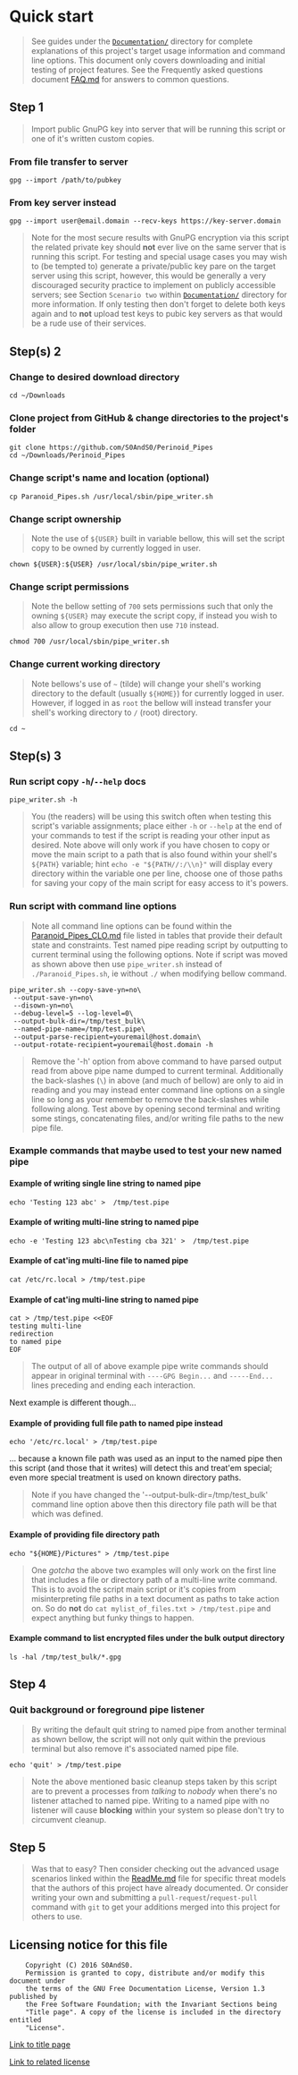 # Quick start

> See guides under the [`Documentation/`](Documentation/) directory for
> complete explanations of this project's target usage information and command
> line options. This document only covers downloading and initial testing of
> project features. See the Frequently asked questions
> document [FAQ.md](Documentation/FAQ.md) for answers to common questions.

## Step 1

> Import public GnuPG key into server that will be running this script or one of
> it's written custom copies.

### From file transfer to server

```
gpg --import /path/to/pubkey
```

### From key server instead

```
gpg --import user@email.domain --recv-keys https://key-server.domain
```

> Note for the most secure results with GnuPG encryption via this script the
> related private key should **not** ever live on the same server that is
> running this script. For testing and special usage cases you may wish to
> (be tempted to) generate a private/public key pare on the target server using
> this script, however, this would be generally a very discouraged security
> practice to implement on publicly accessible servers; see Section
> `Scenario two` within [`Documentation/`](Documentation/) directory for more
> information. If only testing then don't forget to delete both keys again and
> to **not** upload test keys to pubic key servers as that would be a rude use
> of their services.

## Step(s) 2

### Change to desired download directory

```
cd ~/Downloads
```

### Clone project from GitHub & change directories to the project's folder

```
git clone https://github.com/S0AndS0/Perinoid_Pipes
cd ~/Downloads/Perinoid_Pipes
```

### Change script's name and location (optional)

```
cp Paranoid_Pipes.sh /usr/local/sbin/pipe_writer.sh
```

### Change script ownership

> Note the use of `${USER}` built in variable bellow, this will set the script
> copy to be owned by currently logged in user.

```
chown ${USER}:${USER} /usr/local/sbin/pipe_writer.sh
```

### Change script permissions

> Note the bellow setting of `700` sets permissions such that only the owning
> `${USER}` may execute the script copy, if instead you wish to also allow to
> group execution then use `710` instead.

```
chmod 700 /usr/local/sbin/pipe_writer.sh
```

### Change current working directory

> Note bellows's use of `~` (tilde) will change your shell's working directory to
> the default (usually `${HOME}`) for currently logged in user. However, if logged
> in as `root` the bellow will instead transfer your shell's working directory to
> `/` (root) directory.

```
cd ~
```

## Step(s) 3

### Run script copy `-h`/`--help` docs

```
pipe_writer.sh -h
```

> You (the readers) will be using this switch often when testing this script's
> variable assignments; place either `-h` or `--help` at the end of your commands
> to test if the script is reading your other input as desired.
> Note above will only work if you have chosen to copy or move the main
> script to a path that is also found within your shell's `${PATH}` variable;
> hint `echo -e "${PATH//:/\\n}"` will display every directory within the
> variable one per line, choose one of those paths for saving your copy of the
> main script for easy access to it's powers.

### Run script with command line options

> Note all command line options can be found within
> the [Paranoid_Pipes_CLO.md](Documentation/Paranoid_Pipes_CLO.md) file listed
> in tables that provide their default state and constraints.
> Test named pipe reading script by outputting to current terminal using the
> following options. Note if script was moved as shown above then use
> `pipe_writer.sh` instead of `./Paranoid_Pipes.sh`, ie without `./` when
> modifying bellow command.

```
pipe_writer.sh --copy-save-yn=no\
 --output-save-yn=no\
 --disown-yn=no\
 --debug-level=5 --log-level=0\
 --output-bulk-dir=/tmp/test_bulk\
 --named-pipe-name=/tmp/test.pipe\
 --output-parse-recipient=youremail@host.domain\
 --output-rotate-recipient=youremail@host.domain -h
```

> Remove the '-h' option from above command to have parsed output read from
> above pipe name dumped to current terminal. Additionally the back-slashes
> (`\`) in above (and much of bellow) are only to aid in reading and you may
> instead enter command line options on a single line so long as your remember
> to remove the back-slashes while following along.
> Test above by opening second terminal and writing some stings, concatenating
> files, and/or writing file paths to the new pipe file.

### Example commands that maybe used to test your new named pipe

#### Example of writing single line string to named pipe

```
echo 'Testing 123 abc' >  /tmp/test.pipe
```

#### Example of writing multi-line string to named pipe

```
echo -e 'Testing 123 abc\nTesting cba 321' >  /tmp/test.pipe
```

#### Example of cat'ing multi-line file to named pipe

```
cat /etc/rc.local > /tmp/test.pipe
```

#### Example of cat'ing multi-line string to named pipe

```
cat > /tmp/test.pipe <<EOF
testing multi-line
redirection
to named pipe
EOF
```

> The output of all of above example pipe write commands should appear in
> original terminal with `----GPG Begin...` and `-----End...` lines preceding
> and ending each interaction.

Next example is different though...

#### Example of providing full file path to named pipe instead

```
echo '/etc/rc.local' > /tmp/test.pipe
```

... because a known file path was used as an input to the named pipe then this
 script (and those that it writes) will detect this and treat'em special; even
 more special treatment is used on known directory paths.

> Note if you have changed the '--output-bulk-dir=/tmp/test_bulk' command
> line option above then this directory file path will be that which was defined.

#### Example of providing file directory path

```
echo "${HOME}/Pictures" > /tmp/test.pipe
```

> One *gotcha* the above two examples will only work on the first line that
> includes a file or directory path of a multi-line write command. This is to
> avoid the script main script or it's copies from misinterpreting file paths
> in a text document as paths to take action on. So do **not** do
> `cat mylist_of_files.txt > /tmp/test.pipe` and expect anything but funky
> things to happen.

#### Example command to list encrypted files under the bulk output directory

```
ls -hal /tmp/test_bulk/*.gpg
```

## Step 4

### Quit background or foreground pipe listener

> By writing the default quit string to named pipe from another terminal as
> shown bellow, the script will not only quit within the previous terminal but
> also remove it's associated named pipe file.

```
echo 'quit' > /tmp/test.pipe
```

> Note the above mentioned basic cleanup steps taken by this script are to
> prevent a processes from *talking* to *nobody* when there's no listener
> attached to named pipe. Writing to a named pipe with no listener will cause
> **blocking** within your system so please don't try to circumvent cleanup.

## Step 5

> Was that to easy? Then consider checking out the advanced usage scenarios
> linked within the [ReadMe.md](Documentation/ReadMe.md) file for specific threat
> models that the authors of this project have already documented. Or consider
> writing your own and submitting a `pull-request`/`request-pull` command with
> `git` to get your additions merged into this project for others to use.

## Licensing notice for this file

```
    Copyright (C) 2016 S0AndS0.
    Permission is granted to copy, distribute and/or modify this document under
    the terms of the GNU Free Documentation License, Version 1.3 published by
    the Free Software Foundation; with the Invariant Sections being
    "Title page". A copy of the license is included in the directory entitled
    "License".
```

[Link to title page](Contributing_Financially.md)

[Link to related license](../Licenses/GNU_FDLv1.3_Documentation.md)
